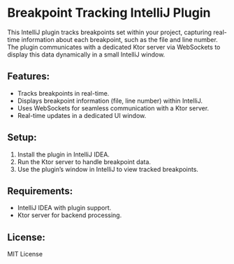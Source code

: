 # Breakpoint Tracking IntelliJ Plugin

This IntelliJ plugin tracks breakpoints set within your project, capturing real-time information about each breakpoint, such as the file and line number. The plugin communicates with a dedicated Ktor server via WebSockets to display this data dynamically in a small IntelliJ window.

## Features:
- Tracks breakpoints in real-time.
- Displays breakpoint information (file, line number) within IntelliJ.
- Uses WebSockets for seamless communication with a Ktor server.
- Real-time updates in a dedicated UI window.

## Setup:
1. Install the plugin in IntelliJ IDEA.
2. Run the Ktor server to handle breakpoint data.
3. Use the plugin’s window in IntelliJ to view tracked breakpoints.

## Requirements:
- IntelliJ IDEA with plugin support.
- Ktor server for backend processing.

## License:
MIT License
